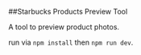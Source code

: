 ##Starbucks Products Preview Tool

A tool to preview product photos.

run via `npm install` then `npm run dev`.
